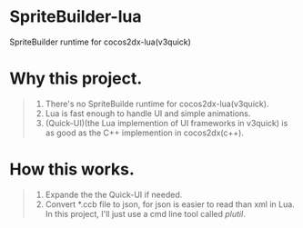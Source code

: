 # SpriteBuilder-lua
SpriteBuilder runtime for cocos2dx-lua(v3quick)

# Why this project.

> 1. There's no SpriteBuilde runtime for cocos2dx-lua(v3quick).
> 2. Lua is fast enough to handle UI and simple animations.
> 3. (Quick-UI)(the Lua implemention of UI frameworks in v3quick) is as good as the C++ implemention in cocos2dx(c++). 

# How this works.

> 1. Expande the the Quick-UI if needed.
> 2. Convert *.ccb file to json, for json is easier to read than xml in Lua. 
In this project, I'll just use a cmd line tool called *plutil*.


